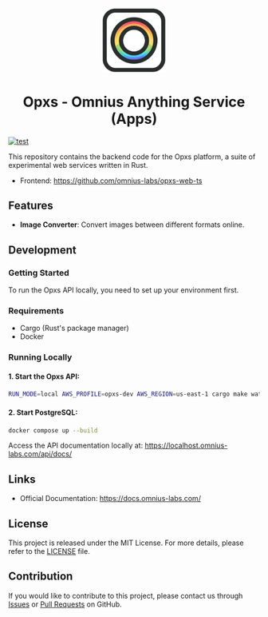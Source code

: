 <p align="center">
<img width="128" src="https://github.com/omnius-labs/opxs-apps-rs/blob/main/docs/logo.png?raw=true" alt="Opxs logo">
</p>

<h1 align="center">Opxs - Omnius Anything Service (Apps)</h1>

[![test](https://github.com/omnius-labs/opxs-apps-rs/actions/workflows/test.yml/badge.svg?branch=main)](https://github.com/omnius-labs/opxs-apps-rs/actions/workflows/test.yml)

This repository contains the backend code for the Opxs platform, a suite of experimental web services written in Rust.

- Frontend: https://github.com/omnius-labs/opxs-web-ts

## Features

- **Image Converter**: Convert images between different formats online.

## Development

### Getting Started

To run the Opxs API locally, you need to set up your environment first.

### Requirements

- Cargo (Rust's package manager)
- Docker

### Running Locally

#### 1. Start the Opxs API:

```sh
RUN_MODE=local AWS_PROFILE=opxs-dev AWS_REGION=us-east-1 cargo make watch
```

#### 2. Start PostgreSQL:

```sh
docker compose up --build
```

Access the API documentation locally at:
https://localhost.omnius-labs.com/api/docs/

## Links

- Official Documentation: https://docs.omnius-labs.com/

## License

This project is released under the MIT License. For more details, please refer to the [LICENSE](LICENSE.txt) file.

## Contribution

If you would like to contribute to this project, please contact us through [Issues](https://github.com/omnius-labs/axus-daemon-rs/issues) or [Pull Requests](https://github.com/omnius-labs/axus-daemon-rs/pulls) on GitHub.
